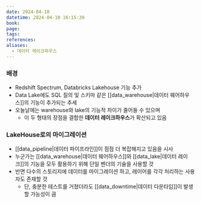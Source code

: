```yaml
---
date: 2024-04-10
datetime: 2024-04-10 16:15:39
book: 
page: 
tags: 
references: 
aliases:
  - 데이터 레이크하우스
---
```


### 배경
- Redshift Spectrum, Databricks Lakehouse 기능 추가 
- Data Lake에도 SQL 질의 및 스키마 같은 [[data_warehouse|데이터 웨어하우스]]의 기능이 추가되는 추세
- 오늘날에는 warehouse와 lake의 기능적 차이가 줄어들 수 있으며
	- 이 두 형태의 장점을 결합한 **데이터 레이크하우스**가 확산되고 있음

### LakeHouse로의 마이그레이션
- [[data_pipeline|데이터 파이프라인]]이 점점 더 복잡해지고 있음을 시사
- 누군가는 [[data_warehouse|데이터 웨어하우스]]와 [[data_lake|데이터 레이크]]의 기능을 모두 활용하기 위해 단일 벤더의 기술을 사용할 것
- 반면 다수의 스토리지에 데이터를 마이그레이션 하고, 레이어를 각각 처리하는 사용자도 존재할 것
	- 단, 충분한 테스트를 거쳤더라도 [[data_downtime|데이터 다운타임]]이 발생할 가능성이 큼